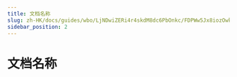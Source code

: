 ```yaml
---
title: 文档名称
slug: zh-HK/docs/guides/wbo/LjNDwiZERi4r4skdM8dc6PbOnkc/FDPWw5Jx8iozOwk0K0Sc5Vzxngd/NftiwdwOIinRhskLug5c11mOnZc
sidebar_position: 2
---
```



# 文档名称

